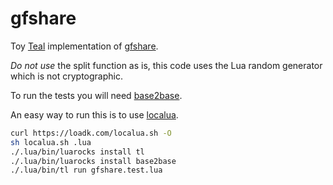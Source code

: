 # gfshare

Toy [Teal](https://github.com/teal-language/tl) implementation of [gfshare](https://github.com/jcushman/libgfshare).

*Do not use* the split function as is, this code uses the Lua random generator which is not cryptographic.

To run the tests you will need [base2base](https://github.com/oploadk/base2base).

An easy way to run this is to use [localua](https://loadk.com).

```bash
curl https://loadk.com/localua.sh -O
sh localua.sh .lua
./.lua/bin/luarocks install tl
./.lua/bin/luarocks install base2base
./.lua/bin/tl run gfshare.test.lua
```
